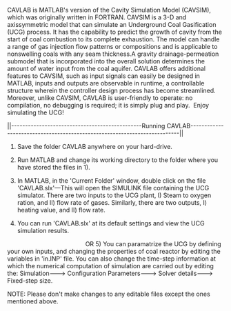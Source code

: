 CAVLAB is MATLAB's version of the Cavity Simulation Model (CAVSIM), which was originally written in FORTRAN. CAVSIM is a 3-D and 
axissymmetric model that can simulate an Underground Coal Gasification (UCG) process. It has the capability to predict the growth 
of cavity from the start of coal combustion to its complete exhaustion. The model can handle a range of gas injection flow patterns 
or compositions and is applicable to nonswelling coals with any seam thickness.A gravity drainage-permeation submodel that is
incorporated into the overall solution determines the amount of water input from the coal aquifer. CAVLAB offers additional features
to CAVSIM, such as input signals can easily be designed in MATLAB, inputs and outputs are observable in runtime, a controllable
structure wherein the controller design process has become streamlined. Moreover, unlike CAVSIM, CAVLAB is user-friendly
to operate: no compilation, no debugging is required; it is simply plug and play. 
Enjoy simulating the UCG!




||-----------------------------------------------Running CAVLAB--------------------------------------------------------------------------|| 
                      
1) Save the folder CAVLAB anywhere on your hard-drive.
2) Run MATLAB and change its working directory to the folder where you have stored the files in 1).
3) In MATLAB, in the 'Current Folder' window, double click on the file 'CAVLAB.slx'—This will open the SIMULINK file containing the UCG simulator.
There are two inputs to the UCG plant, I) Steam to oxygen ration, and II) flow rate of gases. Similarly, there are two outputs, I) heating value, and II) flow rate.

4) You can run 'CAVLAB.slx' at its default settings and view the UCG simulation results.

                                              OR
5) You can paramatrize the UCG by defining your own inputs, and changing the properties of coal reactor by editing the variables
in 'in.INP' file. You can also change the time-step information at which the numerical computation of simulation are carried out by editing the:
Simulation---> Configuration Parameters---> Solver details---> Fixed-step size.

NOTE: Please don't make changes to any editable files except the ones mentioned above.
